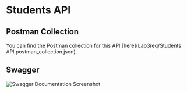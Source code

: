 # Students API

## Postman Collection

You can find the Postman collection for this API [here](Lab3req/Students API.postman_collection.json).

## Swagger

![Swagger Documentation Screenshot](screenshot.png)


